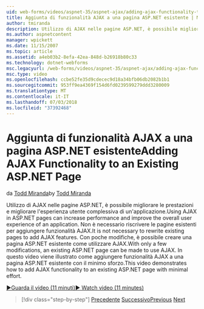 ```yaml
---
uid: web-forms/videos/aspnet-35/aspnet-ajax/adding-ajax-functionality-to-an-existing-aspnet-page
title: Aggiunta di funzionalità AJAX a una pagina ASP.NET esistente | Microsoft Docs
author: tmiranda
description: Utilizzo di AJAX nelle pagine ASP.NET, è possibile migliorare le prestazioni e migliorare l'esperienza utente complessiva di un'applicazione. Non è necessario riscrivere le pagine esistenti...
ms.author: aspnetcontent
manager: wpickett
ms.date: 11/15/2007
ms.topic: article
ms.assetid: a4eb03b2-8efa-42ea-848d-b26918b80c33
ms.technology: dotnet-webforms
msc.legacyurl: /web-forms/videos/aspnet-35/aspnet-ajax/adding-ajax-functionality-to-an-existing-aspnet-page
msc.type: video
ms.openlocfilehash: ccbe52fe35d9cdecec9d18a34bfb06db2082b1b1
ms.sourcegitcommit: 953ff9ea4369f154d6fd0239599279ddd3280009
ms.translationtype: MT
ms.contentlocale: it-IT
ms.lasthandoff: 07/03/2018
ms.locfileid: "37392468"
---
```

<a name="adding-ajax-functionality-to-an-existing-aspnet-page"></a><span data-ttu-id="e742c-104">Aggiunta di funzionalità AJAX a una pagina ASP.NET esistente</span><span class="sxs-lookup"><span data-stu-id="e742c-104">Adding AJAX Functionality to an Existing ASP.NET Page</span></span>
====================
<span data-ttu-id="e742c-105">da [Todd Miranda](https://github.com/tmiranda)</span><span class="sxs-lookup"><span data-stu-id="e742c-105">by [Todd Miranda](https://github.com/tmiranda)</span></span>

<span data-ttu-id="e742c-106">Utilizzo di AJAX nelle pagine ASP.NET, è possibile migliorare le prestazioni e migliorare l'esperienza utente complessiva di un'applicazione.</span><span class="sxs-lookup"><span data-stu-id="e742c-106">Using AJAX in ASP.NET pages can increase performance and improve the overall user experience of an application.</span></span> <span data-ttu-id="e742c-107">Non è necessario riscrivere le pagine esistenti per aggiungere funzionalità AJAX.</span><span class="sxs-lookup"><span data-stu-id="e742c-107">It is not necessary to rewrite existing pages to add AJAX features.</span></span> <span data-ttu-id="e742c-108">Con poche modifiche, è possibile creare una pagina ASP.NET esistente come utilizzare AJAX.</span><span class="sxs-lookup"><span data-stu-id="e742c-108">With only a few modifications, an existing ASP.NET page can be made to use AJAX.</span></span> <span data-ttu-id="e742c-109">In questo video viene illustrato come aggiungere funzionalità AJAX a una pagina ASP.NET esistente con il minimo sforzo.</span><span class="sxs-lookup"><span data-stu-id="e742c-109">This video demonstrates how to add AJAX functionality to an existing ASP.NET page with minimal effort.</span></span>

[<span data-ttu-id="e742c-110">&#9654;Guarda il video (11 minuti)</span><span class="sxs-lookup"><span data-stu-id="e742c-110">&#9654; Watch video (11 minutes)</span></span>](https://channel9.msdn.com/Blogs/ASP-NET-Site-Videos/adding-ajax-functionality-to-an-existing-aspnet-page)

> [!div class="step-by-step"]
> <span data-ttu-id="e742c-111">[Precedente](aspnet-ajax-support-in-visual-studio-2008.md)
> [Successivo](creating-and-using-an-ajax-enabled-web-service-in-a-web-site.md)</span><span class="sxs-lookup"><span data-stu-id="e742c-111">[Previous](aspnet-ajax-support-in-visual-studio-2008.md)
[Next](creating-and-using-an-ajax-enabled-web-service-in-a-web-site.md)</span></span>
